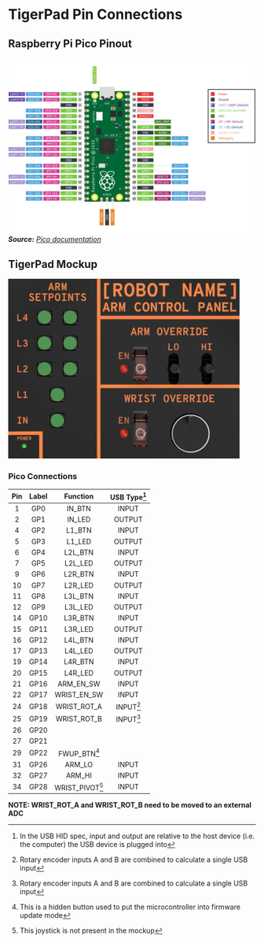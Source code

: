 # TigerPad Pin Connections

## Raspberry Pi Pico Pinout

![Raspberry Pi Pico pinout diagram](img/pico-pinout.svg)\
***Source:** [Pico documentation](https://www.raspberrypi.com/documentation/microcontrollers/pico-series.html#pico-1-family)*

## TigerPad Mockup

![Mockup rendering of TigerPad](img/tigerpad-mockup.png)

### Pico Connections

| Pin | Label |     Function    | USB Type[^1] |
|:---:|:-----:|:---------------:|:------------:|
|  1  |  GP0  |      IN_BTN     |     INPUT    |
|  2  |  GP1  |      IN_LED     |    OUTPUT    |
|  4  |  GP2  |      L1_BTN     |     INPUT    |
|  5  |  GP3  |      L1_LED     |    OUTPUT    |
|  6  |  GP4  |     L2L_BTN     |     INPUT    |
|  7  |  GP5  |     L2L_LED     |    OUTPUT    |
|  9  |  GP6  |     L2R_BTN     |     INPUT    |
|  10 |  GP7  |     L2R_LED     |    OUTPUT    |
|  11 |  GP8  |     L3L_BTN     |     INPUT    |
|  12 |  GP9  |     L3L_LED     |    OUTPUT    |
|  14 |  GP10 |     L3R_BTN     |     INPUT    |
|  15 |  GP11 |     L3R_LED     |    OUTPUT    |
|  16 |  GP12 |     L4L_BTN     |     INPUT    |
|  17 |  GP13 |     L4L_LED     |    OUTPUT    |
|  19 |  GP14 |     L4R_BTN     |     INPUT    |
|  20 |  GP15 |     L4R_LED     |    OUTPUT    |
|  21 |  GP16 |    ARM_EN_SW    |     INPUT    |
|  22 |  GP17 |   WRIST_EN_SW   |     INPUT    |
|  24 |  GP18 |   WRIST_ROT_A   |   INPUT[^2]  |
|  25 |  GP19 |   WRIST_ROT_B   |   INPUT[^2]  |
|  26 |  GP20 |                 |              |
|  27 |  GP21 |                 |              |
|  29 |  GP22 |   FWUP_BTN[^3]  |              |
|  31 |  GP26 |      ARM_LO     |     INPUT    |
|  32 |  GP27 |      ARM_HI     |     INPUT    |
|  34 |  GP28 | WRIST_PIVOT[^4] |     INPUT    |

**NOTE: WRIST_ROT_A and WRIST_ROT_B need to be moved to an external ADC**

[^1]: In the USB HID spec, input and output are relative to the host device (i.e. the computer) the USB device is plugged into

[^2]: Rotary encoder inputs A and B are combined to calculate a single USB input

[^3]: This is a hidden button used to put the microcontroller into firmware update mode

[^4]: This joystick is not present in the mockup
